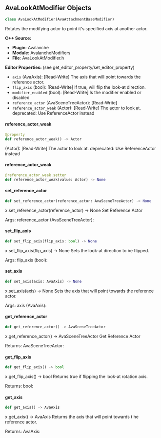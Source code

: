 ## AvaLookAtModifier Objects

```python
class AvaLookAtModifier(AvaAttachmentBaseModifier)
```

Rotates the modifying actor to point it's specified axis at another actor.

**C++ Source:**

- **Plugin**: Avalanche
- **Module**: AvalancheModifiers
- **File**: AvaLookAtModifier.h

**Editor Properties:** (see get_editor_property/set_editor_property)

- ``axis`` (AvaAxis):  [Read-Write] The axis that will point towards the reference actor.
- ``flip_axis`` (bool):  [Read-Write] If true, will flip the look-at direction.
- ``modifier_enabled`` (bool):  [Read-Write] Is the modifier enabled or disabled
- ``reference_actor`` (AvaSceneTreeActor):  [Read-Write]
- ``reference_actor_weak`` (Actor):  [Read-Write] The actor to look at.
  deprecated: Use ReferenceActor instead

<a id="unreal.AvaLookAtModifier.reference_actor_weak"></a>

#### reference_actor_weak

```python
@property
def reference_actor_weak() -> Actor
```

(Actor):  [Read-Write] The actor to look at.
deprecated: Use ReferenceActor instead

<a id="unreal.AvaLookAtModifier.reference_actor_weak"></a>

#### reference_actor_weak

```python
@reference_actor_weak.setter
def reference_actor_weak(value: Actor) -> None
```

<a id="unreal.AvaLookAtModifier.set_reference_actor"></a>

#### set_reference_actor

```python
def set_reference_actor(reference_actor: AvaSceneTreeActor) -> None
```

x.set_reference_actor(reference_actor) -> None
Set Reference Actor

Args:
    reference_actor (AvaSceneTreeActor):

<a id="unreal.AvaLookAtModifier.set_flip_axis"></a>

#### set_flip_axis

```python
def set_flip_axis(flip_axis: bool) -> None
```

x.set_flip_axis(flip_axis) -> None
Sets the look-at direction to be flipped.

Args:
    flip_axis (bool):

<a id="unreal.AvaLookAtModifier.set_axis"></a>

#### set_axis

```python
def set_axis(axis: AvaAxis) -> None
```

x.set_axis(axis) -> None
Sets the axis that will point towards the reference actor.

Args:
    axis (AvaAxis):

<a id="unreal.AvaLookAtModifier.get_reference_actor"></a>

#### get_reference_actor

```python
def get_reference_actor() -> AvaSceneTreeActor
```

x.get_reference_actor() -> AvaSceneTreeActor
Get Reference Actor

Returns:
    AvaSceneTreeActor:

<a id="unreal.AvaLookAtModifier.get_flip_axis"></a>

#### get_flip_axis

```python
def get_flip_axis() -> bool
```

x.get_flip_axis() -> bool
Returns true if flipping the look-at rotation axis.

Returns:
    bool:

<a id="unreal.AvaLookAtModifier.get_axis"></a>

#### get_axis

```python
def get_axis() -> AvaAxis
```

x.get_axis() -> AvaAxis
Returns the axis that will point towards t he reference actor.

Returns:
    AvaAxis:

<a id="unreal.AvaMirrorModifier"></a>